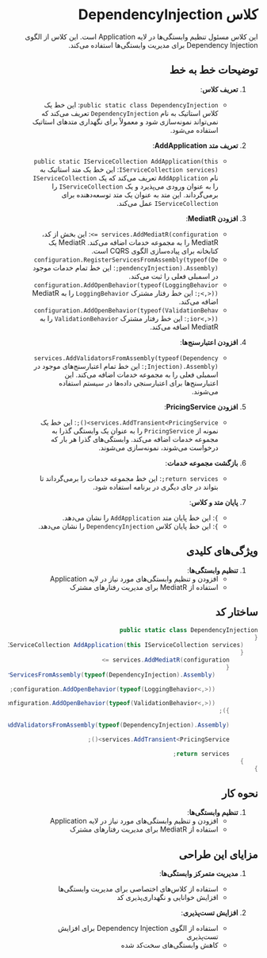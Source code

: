 <div dir="rtl">

# کلاس DependencyInjection

این کلاس مسئول تنظیم وابستگی‌ها در لایه Application است. این کلاس از الگوی Dependency Injection برای مدیریت وابستگی‌ها استفاده می‌کند.

## توضیحات خط به خط

1. **تعریف کلاس**:
   - `public static class DependencyInjection`: این خط یک کلاس استاتیک به نام `DependencyInjection` تعریف می‌کند که نمی‌تواند نمونه‌سازی شود و معمولاً برای نگهداری متدهای استاتیک استفاده می‌شود.

2. **تعریف متد AddApplication**:
   - `public static IServiceCollection AddApplication(this IServiceCollection services)`: این خط یک متد استاتیک به نام `AddApplication` تعریف می‌کند که یک `IServiceCollection` را به عنوان ورودی می‌پذیرد و یک `IServiceCollection` را برمی‌گرداند. این متد به عنوان یک متد توسعه‌دهنده برای `IServiceCollection` عمل می‌کند.

3. **افزودن MediatR**:
   - `services.AddMediatR(configuration =>`: این بخش از کد، MediatR را به مجموعه خدمات اضافه می‌کند. MediatR یک کتابخانه برای پیاده‌سازی الگوی CQRS است. 
   - `configuration.RegisterServicesFromAssembly(typeof(DependencyInjection).Assembly);`: این خط تمام خدمات موجود در اسمبلی فعلی را ثبت می‌کند.
   - `configuration.AddOpenBehavior(typeof(LoggingBehavior<,>));`: این خط رفتار مشترک `LoggingBehavior` را به MediatR اضافه می‌کند.
   - `configuration.AddOpenBehavior(typeof(ValidationBehavior<,>));`: این خط رفتار مشترک `ValidationBehavior` را به MediatR اضافه می‌کند.

4. **افزودن اعتبارسنج‌ها**:
   - `services.AddValidatorsFromAssembly(typeof(DependencyInjection).Assembly);`: این خط تمام اعتبارسنج‌های موجود در اسمبلی فعلی را به مجموعه خدمات اضافه می‌کند. این اعتبارسنج‌ها برای اعتبارسنجی داده‌ها در سیستم استفاده می‌شوند.

5. **افزودن PricingService**:
   - `services.AddTransient<PricingService>();`: این خط یک نمونه از `PricingService` را به عنوان یک وابستگی گذرا به مجموعه خدمات اضافه می‌کند. وابستگی‌های گذرا هر بار که درخواست می‌شوند، نمونه‌سازی می‌شوند.

6. **بازگشت مجموعه خدمات**:
   - `return services;`: این خط مجموعه خدمات را برمی‌گرداند تا بتواند در جای دیگری در برنامه استفاده شود.

7. **پایان متد و کلاس**:
   - `}`: این خط پایان متد `AddApplication` را نشان می‌دهد.
   - `}`: این خط پایان کلاس `DependencyInjection` را نشان می‌دهد.

## ویژگی‌های کلیدی

1. **تنظیم وابستگی‌ها**:
   - افزودن و تنظیم وابستگی‌های مورد نیاز در لایه Application
   - استفاده از MediatR برای مدیریت رفتارهای مشترک

## ساختار کد

```csharp
public static class DependencyInjection
{
    public static IServiceCollection AddApplication(this IServiceCollection services)
    {
        services.AddMediatR(configuration =>
        {
            configuration.RegisterServicesFromAssembly(typeof(DependencyInjection).Assembly);

            configuration.AddOpenBehavior(typeof(LoggingBehavior<,>));

            configuration.AddOpenBehavior(typeof(ValidationBehavior<,>));
        });

        services.AddValidatorsFromAssembly(typeof(DependencyInjection).Assembly);

        services.AddTransient<PricingService>();

        return services;
    }
}
```

## نحوه کار

1. **تنظیم وابستگی‌ها**:
   - افزودن و تنظیم وابستگی‌های مورد نیاز در لایه Application
   - استفاده از MediatR برای مدیریت رفتارهای مشترک

## مزایای این طراحی

1. **مدیریت متمرکز وابستگی‌ها**:
   - استفاده از کلاس‌های اختصاصی برای مدیریت وابستگی‌ها
   - افزایش خوانایی و نگهداری‌پذیری کد

2. **افزایش تست‌پذیری**:
   - استفاده از الگوی Dependency Injection برای افزایش تست‌پذیری
   - کاهش وابستگی‌های سخت‌کد شده

</div>